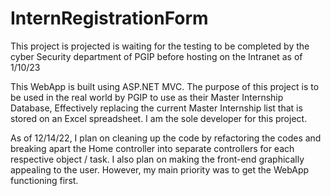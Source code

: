 # InternRegistrationForm

This project is projected is waiting for the testing to be completed by the cyber Security department of PGIP before hosting on the Intranet as of 1/10/23

This WebApp is built using ASP.NET MVC. The purpose of this project is to be used in the real world by PGIP to use as their Master Internship Database,
Effectively replacing the current Master Internship list that is stored on an Excel spreadsheet. I am the sole developer for this project. 

As of 12/14/22, I plan on cleaning up the code by refactoring the codes and breaking apart the Home controller into separate controllers for each respective
object / task. I also plan on making the front-end graphically appealing to the user. However, my main priority was to get the WebApp functioning first.

